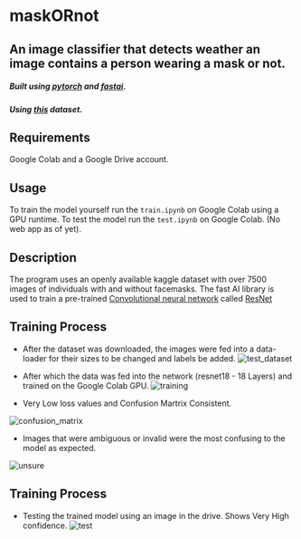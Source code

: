 # maskORnot
## An image classifier that detects weather an image contains a person wearing a mask or not.


##### Built using [pytorch](https://pytorch.org/) and [fastai](https://www.fast.ai/).
##### Using [this](https://www.kaggle.com/omkargurav/face-mask-dataset) dataset.

## Requirements
Google Colab and a Google Drive account.

## Usage
To train the model yourself run the `train.ipynb` on Google Colab using a GPU runtime.
To test the model run the `test.ipynb` on Google Colab. (No web app as of yet).

## Description

The program uses an openly available kaggle dataset with over 7500 images of individuals with and without facemasks.
The fast AI library is used to train a pre-trained [Convolutional neural network](https://en.wikipedia.org/wiki/Convolutional_neural_network) called [ResNet](https://pytorch.org/hub/pytorch_vision_resnet/)

## Training Process

- After the dataset was downloaded, the images were fed into a data-loader for their sizes to be changed and labels be added.
![test_dataset](https://user-images.githubusercontent.com/40688468/118412609-5d436b00-b6b4-11eb-9013-c75e39925230.png)

- After which the data was fed into the network (resnet18 - 18 Layers) and trained on the Google Colab GPU.
![training](https://user-images.githubusercontent.com/40688468/118412650-9d0a5280-b6b4-11eb-983f-44d2e7c047b9.png)


- Very Low loss values and Confusion Martrix Consistent.

![confusion_matrix](https://user-images.githubusercontent.com/40688468/118412735-15711380-b6b5-11eb-8ec8-672f41fdf4d8.png)

- Images that were ambiguous or invalid were the most confusing to the model as expected.

![unsure](https://user-images.githubusercontent.com/40688468/118412811-7bf63180-b6b5-11eb-8871-8e7f9356b14b.png)


## Training Process

- Testing the trained model using an image in the drive. Shows Very High confidence.
![test](https://user-images.githubusercontent.com/40688468/118412842-a6e08580-b6b5-11eb-8520-b4db7b2a4e66.png)


